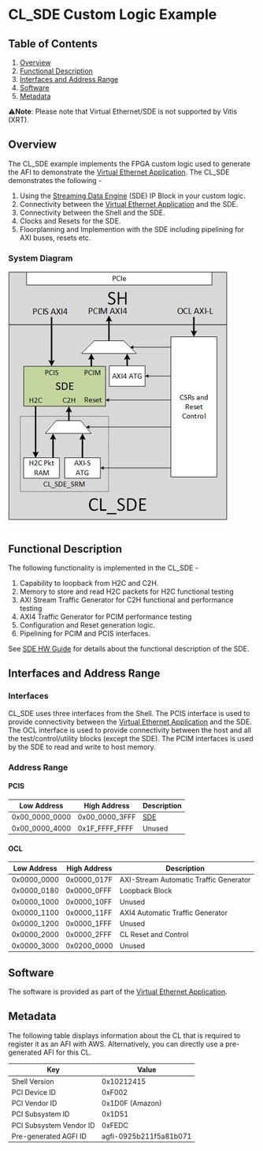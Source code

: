 # CL_SDE Custom Logic Example

## Table of Contents

1. [Overview](#Overview)
2. [Functional Description](#FuncDesc)
3. [Interfaces and Address Range](#Interfaces)
3. [Software](#Software)
3. [Metadata](#Metadata)

⚠️**Note**: Please note that Virtual Ethernet/SDE is not supported by Vitis (XRT).

<a name="Overview"></a>
## Overview
The CL_SDE example implements the FPGA custom logic used to generate the AFI to demonstrate the [Virtual Ethernet Application](../../../../sdk/apps/virtual-ethernet/doc/Virtual_Ethernet_Application_Guide.md). The CL_SDE demonstrates the following -
1. Using the [Streaming Data Engine](https://github.com/aws/aws-fpga/blob/-/sdk/apps/virtual-ethernet/doc/SDE_HW_Guide.md) (SDE) IP Block in your custom logic.
2. Connectivity between the [Virtual Ethernet Application](../../../../sdk/apps/virtual-ethernet/doc/Virtual_Ethernet_Application_Guide.md) and the SDE.
3. Connectivity between the Shell and the SDE.
3. Clocks and Resets for the SDE.
4. Floorplanning and Implemention with the SDE including pipelining for AXI buses, resets etc.

### System Diagram
![Diagram](./design/CL_SDE_Block_Diagram.jpg)

<a name="FuncDesc"></a>
## Functional Description
The following functionality is implemented in the CL_SDE -
1. Capability to loopback from H2C and C2H.
2. Memory to store and read H2C packets for H2C functional testing
3. AXI Stream Traffic Generator for C2H functional and performance testing
4. AXI4 Traffic Generator for PCIM performance testing
5. Configuration and Reset generation logic.
6. Pipelining for PCIM and PCIS interfaces.

See [SDE HW Guide](https://github.com/aws/aws-fpga/blob/-/sdk/apps/virtual-ethernet/doc/SDE_HW_Guide.md) for details about the functional description of the SDE.

<a name="Interfaces"></a>
## Interfaces and Address Range
### Interfaces
CL_SDE uses three interfaces from the Shell.
The PCIS interface is used to provide connectivity between the [Virtual Ethernet Application](../../../../sdk/apps/virtual-ethernet/doc/Virtual_Ethernet_Application_Guide.md) and the SDE.
The OCL interface is used to provide connectivity between the host and all the test/control/utility blocks (except the SDE).
The PCIM interfaces is used by the SDE to read and write to host memory.

### Address Range
#### PCIS
| Low Address | High Address | Description |
|-------------|--------------|-------------|
| 0x00_0000_0000 | 0x00_0000_3FFF | [SDE](https://github.com/aws/aws-fpga/blob/-/sdk/apps/virtual-ethernet/doc/SDE_HW_Guide.md) |
| 0x00_0000_4000 | 0x1F_FFFF_FFFF | Unused |

#### OCL
| Low Address | High Address | Description |
|-------------|--------------|-------------|
| 0x0000_0000 | 0x0000_017F | AXI-Stream Automatic Traffic Generator |
| 0x0000_0180 | 0x0000_0FFF | Loopback Block  |
| 0x0000_1000 | 0x0000_10FF | Unused |
| 0x0000_1100 | 0x0000_11FF | AXI4 Automatic Traffic Generator |
| 0x0000_1200 | 0x0000_1FFF | Unused |
| 0x0000_2000 | 0x0000_2FFF | CL Reset and Control |
| 0x0000_3000 | 0x0200_0000 | Unused |


<a name="Software"></a>
## Software
The software is provided as part of the [Virtual Ethernet Application](../../../../sdk/apps/virtual-ethernet/doc/Virtual_Ethernet_Application_Guide.md).

<a name="Metadata"></a>
## Metadata
The following table displays information about the CL that is required to register it as an AFI with AWS. Alternatively, you can directly use a pre-generated AFI for this CL.

| Key   | Value     |
|-----------|------|
| Shell Version | 0x10212415 |
| PCI Device ID | 0xF002 |
| PCI Vendor ID | 0x1D0F (Amazon) |
| PCI Subsystem ID | 0x1D51 |
| PCI Subsystem Vendor ID | 0xFEDC |
| Pre-generated AGFI ID | agfi-0925b211f5a81b071 |
